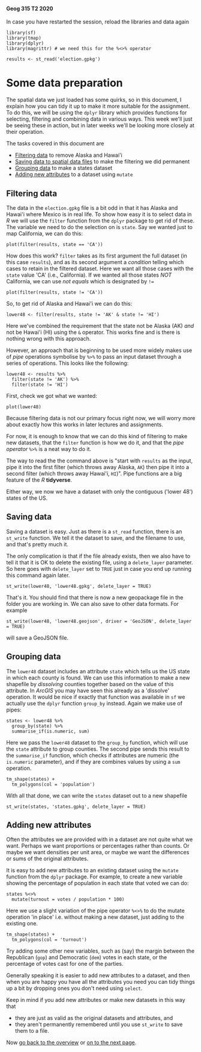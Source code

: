 #### Geog 315 T2 2020
In case you have restarted the session, reload the libraries and data again

```{r}
library(sf)
library(tmap)
library(dplyr)
library(magrittr) # we need this for the %<>% operator

results <- st_read('election.gpkg')
```

# Some data preparation
The spatial data we just loaded has some quirks, so in this document, I explain how you can tidy it up to make it more suitable for the assignment. To do this, we will be using the `dplyr` library which provides functions for selecting, filtering and combining data in various ways. This week we'll just be seeing these in action, but in later weeks we'll be looking more closely at their operation.

The tasks covered in this document are
+ [Filtering data](#filtering-data) to remove Alaska and Hawai'i
+ [Saving data to spatial data files](#saving-data) to make the filtering we did permanent
+ [Grouping data](#grouping-data) to make a states dataset
+ [Adding new attributes](#adding-new-attributes) to a dataset using `mutate`

## Filtering data
The data in the `election.gpkg` file is a bit odd in that it has Alaska and Hawai'i where Mexico is in real life. To show how easy it is to select data in *R* we will use the `filter` function from the `dplyr` package to get rid of these. The variable we need to do the selection on is `state`. Say we wanted just to map California, we can do this:

```{r}
plot(filter(results, state == 'CA'))
```

How does this work? `filter` takes as its first argument the full dataset (in this case `results`), and as its second argument a *condition* telling which cases to retain in the filtered dataset. Here we want all those cases with the `state` value 'CA' (i.e., California). If we wanted all those states *NOT* California, we can use *not equals* which is designated by `!=`

```{r}
plot(filter(results, state != 'CA'))
```

So, to get rid of Alaska and Hawai'i we can do this:

```{r}
lower48 <- filter(results, state != 'AK' & state != 'HI')
```

Here we've combined the requirement that the state not be Alaska (AK) *and* not be Hawai'i (HI) using the `&` operator. This works fine and is there is nothing wrong with this approach.

However, an approach that is beginning to be used more widely makes use of *pipe* operations symbolise by `%>%` to pass an input dataset through a series of operations. This looks like the following:

```{r}
lower48 <- results %>%
  filter(state != 'AK') %>%
  filter(state != 'HI')
```

First, check we got what we wanted:

```{r}
plot(lower48)
```

Because filtering data is not our primary focus right now, we will worry more about exactly how this works in later lectures and assignments.

For now, it is enough to know that we can do this kind of filtering to make new datasets, that the `filter` function is how we do it, and that the *pipe operator* `%>%` is a neat way to do it.

The way to read the the command above is "start with `results` as the input, pipe it into the first filter (which throws away Alaska, `AK`) then pipe it into a second filter (which throws away Hawai'i, `HI`)". Pipe functions are a big feature of the *R* **tidyverse**.

Either way, we now we have a dataset with only the contiguous ('lower 48') states of the US.

## Saving data
Saving a dataset is easy. Just as there is a `st_read` function, there is an `st_write` function. We tell it the dataset to save, and the filename to use, and that's pretty much it.

The only complication is that if the file already exists, then we also have to tell it that it is OK to delete the existing file, using a `delete_layer` parameter. So here goes with `delete_layer` set to `TRUE` just in case you end up running this command again later.

```{r}
st_write(lower48, 'lower48.gpkg', delete_layer = TRUE)
```

That's it. You should find that there is now a new geopackage file in the folder you are working in. We can also save to other data formats. For example

```{r}
st_write(lower48, 'lower48.geojson', driver = 'GeoJSON', delete_layer = TRUE)
```

will save a GeoJSON file.

## Grouping data
The `lower48` dataset includes an attribute `state` which tells us the US state in which each county is found. We can use this information to make a new shapefile by *dissolving* counties together based on the value of this attribute. In *ArcGIS* you may have seen this already as a 'dissolve' operation. It would be nice if exactly that function was available in `sf` we actually use the `dplyr` function `group_by` instead. Again we make use of pipes:

```{r}
states <- lower48 %>%
  group_by(state) %>%
  summarise_if(is.numeric, sum)
```

Here we pass the `lower48` dataset to the `group_by` function, which will use the `state` attribute to group counties. The second pipe sends this result to the `summarise_if` function, which checks if attributes are numeric (the `is.numeric` parameter), and if they are combines values by using a `sum` operation.

```{r}
tm_shape(states) +
  tm_polygons(col = 'population')
```

With all that done, we can write the `states` dataset out to a new shapefile

```{r}
st_write(states, 'states.gpkg', delete_layer = TRUE)
```

## Adding new attributes
Often the attributes we are provided with in a dataset are not quite what we want. Perhaps we want proportions or percentages rather than counts. Or maybe we want densities per unit area, or maybe we want the differences or sums of the original attributes.

It is easy to add new attributes to an existing dataset using the `mutate` function from the `dplyr` package. For example, to create a new variable showing the percentage of population in each state that voted we can do:

```{r}
states %<>%
  mutate(turnout = votes / population * 100)
```

Here we use a slight variation of the pipe operator `%<>%` to do the mutate operation 'in place' i.e. without making a new dataset, just adding to the existing one.

```{r}
tm_shape(states) +
  tm_polygons(col = 'turnout')
```

Try adding some other new variables, such as (say) the margin between the Republican (`gop`) and Democratic (`dem`) votes in each state, or the percentage of votes cast for one of the parties.

Generally speaking it is easier to add new attributes to a dataset, and then when you are happy you have all the attributes you need you can tidy things up a bit by dropping ones you don't need using `select`.

Keep in mind if you add new attributes or make new datasets in this way that

+ they are just as valid as the original datasets and attributes, and
+ they aren't permanently remembered until you use `st_write` to save them to a file.

Now [go back to the overview](README.md) or [on to the next page](making-maps-in-R-03-using-tmap.md).

